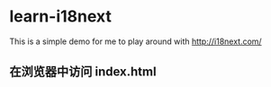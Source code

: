 # learn-i18next
This is a simple demo for me to play around with http://i18next.com/

## 在浏览器中访问 index.html